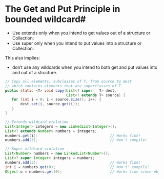 # The Get and Put Principle in bounded wildcard#

* Use extends only when you intend to get values out of a structure or Collection; 
* Use super only when you intend to put values into a structure or Collection.

This also implies: 
* don’t use any wildcards when you intend to both get and put 
  values into and out of a structure.

```java
// Copy all elements, subclasses of T, from source to dest 
// which contains elements that are superclasses of T.
public static <T> void copy(List<? super   T> dest, 
                            List<? extends T> source) {
   for (int i = 0; i < source.size(); i++) {
       dest.set(i, source.get(i));
   }
}
```

```java
// Extends wildcard violation
List<Integer> integers = new LinkedList<Integer>();
List<? extends Number> numbers = integers;   
numbers.get(i);                                 // Works fine!
numbers.add(3);                                 // Won't compile!
```

```java
// Super wildcard violation
List<Number> numbers = new LinkedList<Number>();
List<? super Integer> integers = numbers;
numbers.add(3);                                 // Works fine!
int i = numbers.get(0);                         // Won't' compile!
Object o = numbers.get(0);                      // Works fine since object is the upper bound!
```
